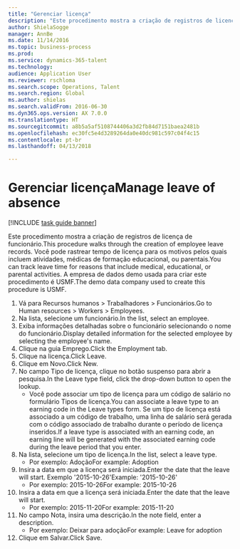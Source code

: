 ```yaml
--- 
title: "Gerenciar licença"
description: "Este procedimento mostra a criação de registros de licença de funcionário."
author: ShielaSogge
manager: AnnBe
ms.date: 11/14/2016
ms.topic: business-process
ms.prod: 
ms.service: dynamics-365-talent
ms.technology: 
audience: Application User
ms.reviewer: rschloma
ms.search.scope: Operations, Talent
ms.search.region: Global
ms.author: shielas
ms.search.validFrom: 2016-06-30
ms.dyn365.ops.version: AX 7.0.0
ms.translationtype: HT
ms.sourcegitcommit: a8b5a5af5108744406a3d2fb84d7151baea2481b
ms.openlocfilehash: ec30fc5e4d3289264da0e40dc981c597c04f4c15
ms.contentlocale: pt-br
ms.lasthandoff: 04/13/2018

---
```

# <a name="manage-leave-of-absence"></a><span data-ttu-id="c38c8-103">Gerenciar licença</span><span class="sxs-lookup"><span data-stu-id="c38c8-103">Manage leave of absence</span></span>

[!INCLUDE [task guide banner](../../includes/task-guide-banner.md)]

<span data-ttu-id="c38c8-104">Este procedimento mostra a criação de registros de licença de funcionário.</span><span class="sxs-lookup"><span data-stu-id="c38c8-104">This procedure walks through the creation of employee leave records.</span></span> <span data-ttu-id="c38c8-105">Você pode rastrear tempo de licença para os motivos pelos quais incluem atividades, médicas de formação educacional, ou parentais.</span><span class="sxs-lookup"><span data-stu-id="c38c8-105">You can track leave time for reasons that include medical, educational, or parental activities.</span></span> <span data-ttu-id="c38c8-106">A empresa de dados demo usada para criar este procedimento é USMF.</span><span class="sxs-lookup"><span data-stu-id="c38c8-106">The demo data company used to create this procedure is USMF.</span></span>

1. <span data-ttu-id="c38c8-107">Vá para Recursos humanos > Trabalhadores > Funcionários.</span><span class="sxs-lookup"><span data-stu-id="c38c8-107">Go to Human resources > Workers > Employees.</span></span>
2. <span data-ttu-id="c38c8-108">Na lista, selecione um funcionário.</span><span class="sxs-lookup"><span data-stu-id="c38c8-108">In the list, select an employee.</span></span>
3. <span data-ttu-id="c38c8-109">Exiba informações detalhadas sobre o funcionário selecionando o nome do funcionário.</span><span class="sxs-lookup"><span data-stu-id="c38c8-109">Display detailed information for the selected employee by selecting the employee's name.</span></span>
4. <span data-ttu-id="c38c8-110">Clique na guia Emprego.</span><span class="sxs-lookup"><span data-stu-id="c38c8-110">Click the Employment tab.</span></span>
5. <span data-ttu-id="c38c8-111">Clique na licença.</span><span class="sxs-lookup"><span data-stu-id="c38c8-111">Click Leave.</span></span>
6. <span data-ttu-id="c38c8-112">Clique em Novo.</span><span class="sxs-lookup"><span data-stu-id="c38c8-112">Click New.</span></span>
7. <span data-ttu-id="c38c8-113">No campo Tipo de licença, clique no botão suspenso para abrir a pesquisa.</span><span class="sxs-lookup"><span data-stu-id="c38c8-113">In the Leave type field, click the drop-down button to open the lookup.</span></span>
    * <span data-ttu-id="c38c8-114">Você pode associar um tipo de licença para um código de salário no formulário Tipos de licença.</span><span class="sxs-lookup"><span data-stu-id="c38c8-114">You can associate a leave type to an earning code in the Leave types form.</span></span> <span data-ttu-id="c38c8-115">Se um tipo de licença está associado a um código de trabalho, uma linha de salário será gerada com o código associado de trabalho durante o período de licença inseridos.</span><span class="sxs-lookup"><span data-stu-id="c38c8-115">If a leave type is associated with an earning code, an earning line will be generated with the associated earning code during the leave period that you enter.</span></span>  
8. <span data-ttu-id="c38c8-116">Na lista, selecione um tipo de licença.</span><span class="sxs-lookup"><span data-stu-id="c38c8-116">In the list, select a leave type.</span></span> 
    * <span data-ttu-id="c38c8-117">Por exemplo: Adoção</span><span class="sxs-lookup"><span data-stu-id="c38c8-117">For example: Adoption</span></span>  
9. <span data-ttu-id="c38c8-118">Insira a data em que a licença será iniciada.</span><span class="sxs-lookup"><span data-stu-id="c38c8-118">Enter the date that the leave will start.</span></span> <span data-ttu-id="c38c8-119">Exemplo '2015-10-26'</span><span class="sxs-lookup"><span data-stu-id="c38c8-119">Example: '2015-10-26'</span></span>
    * <span data-ttu-id="c38c8-120">Por exemplo: 2015-10-26</span><span class="sxs-lookup"><span data-stu-id="c38c8-120">For example:  2015-10-26</span></span>  
10. <span data-ttu-id="c38c8-121">Insira a data em que a licença será iniciada.</span><span class="sxs-lookup"><span data-stu-id="c38c8-121">Enter the date that the leave will start.</span></span> 
    * <span data-ttu-id="c38c8-122">Por exemplo: 2015-11-20</span><span class="sxs-lookup"><span data-stu-id="c38c8-122">For example:  2015-11-20</span></span>  
11. <span data-ttu-id="c38c8-123">No campo Nota, insira uma descrição.</span><span class="sxs-lookup"><span data-stu-id="c38c8-123">In the note field, enter a description.</span></span>
    * <span data-ttu-id="c38c8-124">Por exemplo: Deixar para adoção</span><span class="sxs-lookup"><span data-stu-id="c38c8-124">For example: Leave for adoption</span></span>  
12. <span data-ttu-id="c38c8-125">Clique em Salvar.</span><span class="sxs-lookup"><span data-stu-id="c38c8-125">Click Save.</span></span>


